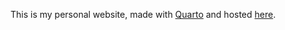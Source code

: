This is my personal website, made with [Quarto](https://quarto.org) and hosted [here](https://tranlevantra.github.io/home/index.html).
